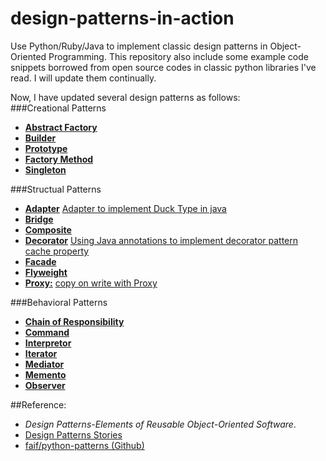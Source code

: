 design-patterns-in-action
===============
Use Python/Ruby/Java to implement classic design patterns in Object-Oriented Programming. This repository also include some example code snippets borrowed from open source codes in classic python libraries I've read. I will update them continually.    
  
Now, I have updated several design patterns as follows:  
###Creational Patterns
* [**Abstract Factory**](https://github.com/conndots/ddesign-patterns-in-action/tree/master/abstract%20factory) 
* [**Builder**](https://github.com/conndots/design-patterns-in-action/tree/master/builder) 
* [**Prototype**](https://github.com/conndots/design-patterns-in-action/tree/master/prototype) 
* [**Factory Method**](https://github.com/conndots/design-patterns-in-action/tree/master/factory%20method) 
* [**Singleton**](https://github.com/conndots/design-patterns-in-action/tree/master/singleton) 

###Structual Patterns  
* [**Adapter**](https://github.com/conndots/design-patterns-in-action/tree/master/adapter) [Adapter to implement Duck Type in java](https://github.com/conndots/design-patterns-in-action/tree/master/adapter/Adapter2Duck.java)
* [**Bridge**](https://github.com/conndots/design-patterns-in-action/tree/master/bridge)
* [**Composite**](https://github.com/conndots/design-patterns-in-action/tree/master/composite) 
* [**Decorator**](https://github.com/conndots/design-patterns-in-action/tree/master/decorator) [Using Java annotations to implement decorator pattern](https://github.com/conndots/design-patterns-in-action/tree/master/decorator/RefactorTestUtil) [cache property](https://github.com/conndots/design-patterns-in-action/blob/master/decorator/cacheproperty.py)
* [**Facade**](https://github.com/conndots/design-patterns-in-action/tree/master/facade)
* [**Flyweight**](https://github.com/conndots/design-patterns-in-action/tree/master/flyweight) 
* [**Proxy:**](https://github.com/conndots/design-patterns-in-action/tree/master/proxy) [copy on write with Proxy](https://github.com/conndots/design-patterns-in-action/tree/master/proxy/proxy_copy_on_write.py)
  
###Behavioral Patterns  
* [**Chain of Responsibility**](https://github.com/conndots/design-patterns-in-action/tree/master/chain%20of%20responsibility)  
* [**Command**](https://github.com/conndots/design-patterns-in-action/tree/master/command)
* [**Interpretor**](https://github.com/conndots/design-patterns-in-action/tree/master/interpretor)  
* [**Iterator**](https://github.com/conndots/design-patterns-in-action/tree/master/iterator)  
* [**Mediator**](https://github.com/conndots/design-patterns-in-action/tree/master/mediator)
* [**Memento**](https://github.com/conndots/design-patterns-in-action/tree/master/memento)  
* [**Observer**](https://github.com/conndots/design-patterns-in-action/tree/master/observer)
     
##Reference:   
* *Design Patterns-Elements of Reusable Object-Oriented Software*.
* [Design Patterns Stories](http://www.programcreek.com/java-design-patterns-in-stories/)   
* [faif/python-patterns (Github)](https://github.com/faif/python-patterns)
